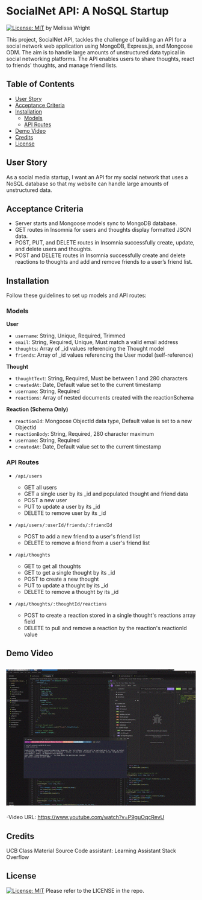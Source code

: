 # SocialNet API: A NoSQL Startup

[![License: MIT](https://img.shields.io/badge/License-MIT-yellow.svg)](https://opensource.org/licenses/MIT)
by Melissa Wright

This project, SocialNet API, tackles the challenge of building an API for a social network web application using MongoDB, Express.js, and Mongoose ODM. The aim is to handle large amounts of unstructured data typical in social networking platforms. The API enables users to share thoughts, react to friends' thoughts, and manage friend lists.

## Table of Contents

- [User Story](#user-story)
- [Acceptance Criteria](#acceptance-criteria)
- [Installation](#installation)
  - [Models](#models)
  - [API Routes](#api-routes)
- [Demo Video](#demo-video)
- [Credits](#credits)
- [License](#license)

## User Story

As a social media startup, I want an API for my social network that uses a NoSQL database so that my website can handle large amounts of unstructured data.

## Acceptance Criteria

- Server starts and Mongoose models sync to MongoDB database.
- GET routes in Insomnia for users and thoughts display formatted JSON data.
- POST, PUT, and DELETE routes in Insomnia successfully create, update, and delete users and thoughts.
- POST and DELETE routes in Insomnia successfully create and delete reactions to thoughts and add and remove friends to a user’s friend list.

## Installation

Follow these guidelines to set up models and API routes:

### Models

**User**

- `username`: String, Unique, Required, Trimmed
- `email`: String, Required, Unique, Must match a valid email address
- `thoughts`: Array of \_id values referencing the Thought model
- `friends`: Array of \_id values referencing the User model (self-reference)

**Thought**

- `thoughtText`: String, Required, Must be between 1 and 280 characters
- `createdAt`: Date, Default value set to the current timestamp
- `username`: String, Required
- `reactions`: Array of nested documents created with the reactionSchema

**Reaction (Schema Only)**

- `reactionId`: Mongoose ObjectId data type, Default value is set to a new ObjectId
- `reactionBody`: String, Required, 280 character maximum
- `username`: String, Required
- `createdAt`: Date, Default value set to the current timestamp

### API Routes

- `/api/users`

  - GET all users
  - GET a single user by its \_id and populated thought and friend data
  - POST a new user
  - PUT to update a user by its \_id
  - DELETE to remove user by its \_id

- `/api/users/:userId/friends/:friendId`

  - POST to add a new friend to a user's friend list
  - DELETE to remove a friend from a user's friend list

- `/api/thoughts`

  - GET to get all thoughts
  - GET to get a single thought by its \_id
  - POST to create a new thought
  - PUT to update a thought by its \_id
  - DELETE to remove a thought by its \_id

- `/api/thoughts/:thoughtId/reactions`
  - POST to create a reaction stored in a single thought's reactions array field
  - DELETE to pull and remove a reaction by the reaction's reactionId value

## Demo Video

[![Walkthrough](./assets/new-video-walk-through.gif)](./assets/new-video-walk-through.gif)
-
-Video URL: https://www.youtube.com/watch?v=P9guOqcRevU 

## Credits

UCB Class Material 
Source Code assistant:  Learning Assistant 
Stack Overflow 

## License

[![License: MIT](https://img.shields.io/badge/License-MIT-yellow.svg)](https://opensource.org/licenses/MIT)
Please refer to the LICENSE in the repo.
